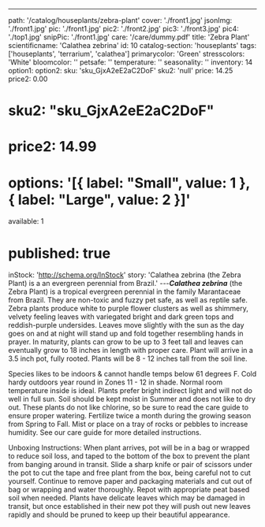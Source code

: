 ---
path: '/catalog/houseplants/zebra-plant'
cover: './front1.jpg'
jsonImg: './front1.jpg'
pic: './front1.jpg'
pic2: './front2.jpg'
pic3: './front3.jpg'
pic4: './top1.jpg'
snipPic: './front1.jpg'
care: '/care/dummy.pdf'
title: 'Zebra Plant'
scientificname: 'Calathea zebrina'
id: 10
catalog-section: 'houseplants'
tags: ['houseplants', 'terrarium', 'calathea']
primarycolor: 'Green'
stresscolors: 'White'
bloomcolor: ''
petsafe: ''
temperature: ''
seasonality: ''
inventory: 14
option1:
option2:
sku: 'sku_GjxA2eE2aC2DoF'
sku2: 'null'
price: 14.25
price2: 0.00
# sku2: "sku_GjxA2eE2aC2DoF"
# price2: 14.99
# options: '[{ label: "Small", value: 1 }, { label: "Large", value: 2 }]'

available: 1
# published: true
inStock: 'http://schema.org/InStock'
story: 'Calathea zebrina (the Zebra Plant) is a an evergreen perennial from Brazil.'
---<em><strong>Calathea zebrina</strong></em> (the Zebra Plant) is a tropical evergreen perennial in the family Marantaceae from Brazil. They are non-toxic and fuzzy pet safe, as well as reptile safe. Zebra plants produce white to purple flower clusters as well as shimmery, velvety feeling leaves with variegated bright and dark green tops and reddish-purple undersides. Leaves move slightly with the sun as the day goes on and at night will stand up and fold together resembling hands in prayer. In maturity, plants can grow to be up to 3 feet tall and leaves can eventually grow to 18 inches in length with proper care. Plant will arrive in a 3.5 inch pot, fully rooted. Plants will be 8 - 12 inches tall from the soil line.

Species likes to be indoors & cannot handle temps below 61 degrees F. Cold hardy outdoors year round in Zones 11 - 12 in shade. Normal room temperature inside is ideal. Plants prefer bright indirect light and will not do well in full sun. Soil should be kept moist in Summer and does not like to dry out. These plants do not like chlorine, so be sure to read the care guide to ensure proper watering. Fertilize twice a month during the growing season from Spring to Fall. Mist or place on a tray of rocks or pebbles to increase humidity. See our care guide for more detailed instructions.

Unboxing Instructions: When plant arrives, pot will be in a bag or wrapped to reduce soil loss, and taped to the bottom of the box to prevent the plant from banging around in transit. Slide a sharp knife or pair of scissors under the pot to cut the tape and free plant from the box, being careful not to cut yourself. Continue to remove paper and packaging materials and cut out of bag or wrapping and water thoroughly. Repot with appropriate peat based soil when needed. Plants have delicate leaves which may be damaged in transit, but once established in their new pot they will push out new leaves rapidly and should be pruned to keep up their beautiful appearance.
